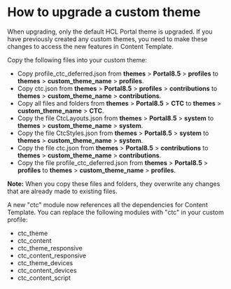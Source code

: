 # How to upgrade a custom theme

When upgrading, only the default HCL Portal theme is upgraded. If you have previously created any custom themes, you need to make these changes to access the new features in Content Template.

Copy the following files into your custom theme:

-   Copy profile\_ctc\_deferred.json from **themes** \> **Portal8.5** \> **profiles** to **themes** \> **custom\_theme\_name** \> **profiles**.
-   Copy ctc.json from **themes** \> **Portal8.5** \> **profiles** \> **contributions** to **themes** \> **custom\_theme\_name** \> **contributions**.
-   Copy all files and folders from **themes** \> **Portal8.5** \> **CTC** to **themes** \> **custom\_theme\_name** \> **CTC**.
-   Copy the file CtcLayouts.json from **themes** \> **Portal8.5** \> **system** to **themes** \> **custom\_theme\_name** \> **system**.
-   Copy the file CtcStyles.json from **themes** \> **Portal8.5** \> **system** to **themes** \> **custom\_theme\_name** \> **system**.
-   Copy the file ctc.json from **themes** \> **Portal8.5** \> **contributions** to **themes** \> **custom\_theme\_name** \> **contributions**.
-   Copy the file profile\_ctc\_deferred.json from **themes** \> **Portal8.5** \> **profiles** to **themes** \> **custom\_theme\_name** \> **profiles**.

**Note:** When you copy these files and folders, they overwrite any changes that are already made to existing files.

A new "ctc" module now references all the dependencies for Content Template. You can replace the following modules with "ctc" in your custom profile:

-   ctc\_theme
-   ctc\_content
-   ctc\_theme\_responsive
-   ctc\_content\_responsive
-   ctc\_theme\_devices
-   ctc\_content\_devices
-   ctc\_content\_script


